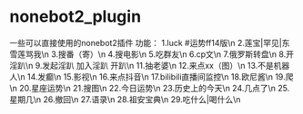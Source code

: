 # nonebot2_plugin
一些可以直接使用的nonebot2插件
功能：
1.luck   #运势ff14版\n
2.莲宝|罕见|东雪莲骂我\n
3.搜番（寄）\n
4.搜电影\n
5.吃群友\n
6.cp文\n
7.俄罗斯转盘\n
8.开淫趴\n
9.发起淫趴 加入淫趴 开趴\n
11.抽老婆\n
12.来点xx（图）\n
13.不是机器人\n
14.发癫\n
15.影视\n
16.来点抖音\n
17.bilibili直播间监控\n
18.欧尼酱\n
19.爬\n
20.星座运势\n
21.搜图\n
22.今日运势\n
23.历史上的今天\n
24.几点了\n
25.星期几\n
26.撤回\n
27.语录\n
28.祖安宝典\n
29.吃什么|喝什么\n
